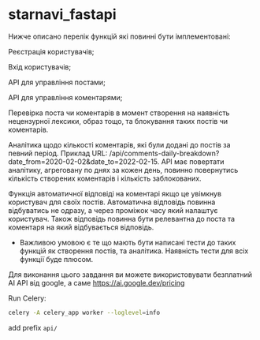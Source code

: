 # starnavi_fastapi

Нижче описано перелік функцій які повинні бути імплементовані:

Реєстрація користувачів;

Вхід користувачів;

API для управління постами;

API для управління коментарями;

Перевірка поста чи коментарів в момент створення на наявність нецензурної лексики, образ тощо, та блокування таких постів чи коментарів.

Аналітика щодо кількості коментарів, які були додані до постів за певний період. Приклад URL: /api/comments-daily-breakdown?date_from=2020-02-02&date_to=2022-02-15. API має повертати аналітику, агреговану по днях за кожен день, повинно повернутись кількість створених коментарів і кількість заблокованих.

Функція автоматичної відповіді на коментарі якщо це увімкнув користувач для своїх постів. Автоматична відповідь повинна відбуватись не одразу, а через проміжок часу який налаштує користувач. Також відповідь повинна бути релевантна до поста та коментаря на який відбувається відповідь.

* Важливою умовою є те що мають бути написані тести до таких функцій як створення постів, та аналітика. Наявність тести для всіх функції буде плюсом.

Для виконання цього завдання ви можете використовувати безплатний AI API від google, а саме https://ai.google.dev/pricing 

Run Celery:
```bash
celery -A celery_app worker --loglevel=info
```

add prefix `api/`
